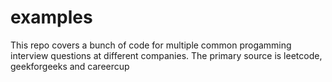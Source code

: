 # examples
This repo covers a bunch of code for multiple common progamming interview questions at different companies. The primary 
source is leetcode, geekforgeeks and careercup
